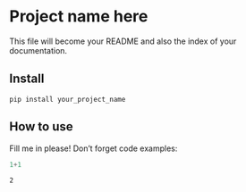 Project name here
================

<!-- WARNING: THIS FILE WAS AUTOGENERATED! DO NOT EDIT! -->

This file will become your README and also the index of your
documentation.

## Install

`pip install your_project_name`

## How to use

Fill me in please! Don’t forget code examples:

``` python
1+1
```

    2
